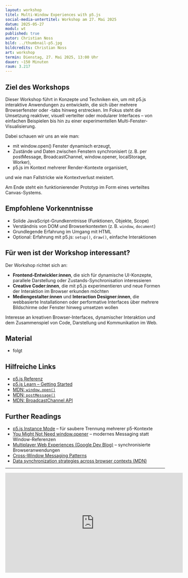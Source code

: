 ```yaml
---
layout: workshop
titel: Multi-Window Experiences with p5.js
social-media-untertitel: Workshop am 27. Mai 2025
datum: 2025-05-27
modul: wt
published: true
autor: Christian Noss
bild: ../thumbnail-p5.jpg
bildcredits: Christian Noss
art: workshop
termin: Dienstag, 27. Mai 2025, 13:00 Uhr
dauer: ~150 Minuten
raum: 3.217
---
```


## Ziel des Workshops

Dieser Workshop führt in Konzepte und Techniken ein, um mit p5.js interaktive Anwendungen zu entwickeln, die sich über mehrere Browserfenster oder -tabs hinweg erstrecken. Im Fokus steht die Umsetzung reaktiver, visuell verteilter oder modularer Interfaces – von einfachen Beispielen bis hin zu einer experimentellen Multi-Fenster-Visualisierung.

Dabei schauen wir uns an wie man:
- mit window.open() Fenster dynamisch erzeugt,
- Zustände und Daten zwischen Fenstern synchronisiert (z. B. per postMessage, BroadcastChannel, window.opener, localStorage, Worker),
- p5.js im Kontext mehrerer Render-Kontexte organisiert,

und wie man Fallstricke wie Kontextverlust meistert.

Am Ende steht ein funktionierender Prototyp im Form eines verteiltes Canvas-Systems.



## Empfohlene Vorkenntnisse

* Solide JavaScript-Grundkenntnisse (Funktionen, Objekte, Scope)
* Verständnis von DOM und Browserkontexten (z. B. `window`, `document`)
* Grundlegende Erfahrung im Umgang mit HTML
* Optional: Erfahrung mit p5.js: `setup()`, `draw()`, einfache Interaktionen


## Für wen ist der Workshop interessant?

Der Workshop richtet sich an:

* **Frontend-Entwickler\:innen**, die sich für dynamische UI-Konzepte, parallele Darstellung oder Zustands-Synchronisation interessieren
* **Creative Coder\:innen**, die mit p5.js experimentieren und neue Formen der Interaktion im Browser erkunden möchten
* **Mediengestalter\:innen** und **Interaction Designer\:innen**, die webbasierte Installationen oder performative Interfaces über mehrere Bildschirme oder Fenster hinweg umsetzen wollen

Interesse an kreativen Browser-Interfaces, dynamischer Interaktion und dem Zusammenspiel von Code, Darstellung und Kommunikation im Web.

## Material
- folgt

## Hilfreiche Links

* [p5.js Referenz](https://p5js.org/reference/)
* [p5.js Learn – Getting Started](https://p5js.org/learn/)
* [MDN: `window.open()`](https://developer.mozilla.org/en-US/docs/Web/API/Window/open)
* [MDN: `postMessage()`](https://developer.mozilla.org/en-US/docs/Web/API/Window/postMessage)
* [MDN: BroadcastChannel API](https://developer.mozilla.org/en-US/docs/Web/API/Broadcast_Channel_API)



## Further Readings

* [p5.js Instance Mode](https://github.com/processing/p5.js/wiki/Global-and-instance-mode) – für saubere Trennung mehrerer p5-Kontexte
* [You Might Not Need window.opener](https://web.dev/broadcastchannel/) – modernes Messaging statt Window-Referenzen
* [Multiplayer Web Experiences (Google Dev Blog)](https://developer.chrome.com/articles/multiplayer-web-experiences/) – synchronisierte Browseranwendungen
* [Cross-Window Messaging Patterns](https://developer.mozilla.org/en-US/docs/Web/API/Window/postMessage#examples)
* [Data synchronization strategies across browser contexts (MDN)](https://developer.mozilla.org/en-US/docs/Web/API/Web_Workers_API/Structured_clone_algorithm)

---

<iframe width="560" height="315" src="https://www.youtube.com/embed/1y0tDdqGVW0?si=pxMa2FjWL_yUgDvP" title="YouTube video player" frameborder="0" allow="accelerometer; autoplay; clipboard-write; encrypted-media; gyroscope; picture-in-picture; web-share" referrerpolicy="strict-origin-when-cross-origin" allowfullscreen></iframe>

